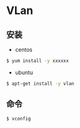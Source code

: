 # VLan

## 安装

* centos

```bash
$ yum install -y xxxxxx
```

* ubuntu

```bash
$ apt-get install -y vlan
```

## 命令

```bash
$ vconfig
```